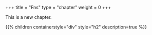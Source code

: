 +++
title = "Fns"
type = "chapter"
weight = 0
+++

This is a new chapter.

{{% children containerstyle="div" style="h2" description=true %}}